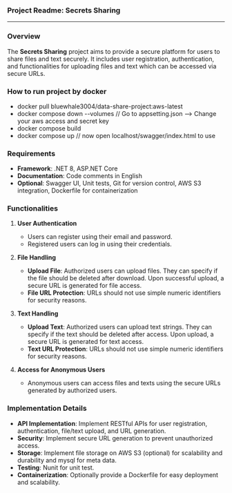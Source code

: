 ### Project Readme: Secrets Sharing

---

### Overview
The **Secrets Sharing** project aims to provide a secure platform for users to share files and text securely. It includes user registration, authentication, and functionalities for uploading files and text which can be accessed via secure URLs.



### How to run project by docker

- docker pull bluewhale3004/data-share-project:aws-latest
- docker compose down --volumes // Go to appsetting.json —> Change your aws access and secret key
- docker compose build
- docker compose up // now open localhost/swagger/index.html to use 


### Requirements
- **Framework**: .NET 8, ASP.NET Core
- **Documentation**: Code comments in English
- **Optional**: Swagger UI, Unit tests, Git for version control, AWS S3 integration, Dockerfile for containerization

### Functionalities
1. **User Authentication**
   - Users can register using their email and password.
   - Registered users can log in using their credentials.

2. **File Handling**
   - **Upload File**: Authorized users can upload files. They can specify if the file should be deleted after download. Upon successful upload, a secure URL is generated for file access.
   - **File URL Protection**: URLs should not use simple numeric identifiers for security reasons.

3. **Text Handling**
   - **Upload Text**: Authorized users can upload text strings. They can specify if the text should be deleted after access. Upon upload, a secure URL is generated for text access.
   - **Text URL Protection**: URLs should not use simple numeric identifiers for security reasons.

4. **Access for Anonymous Users**
   - Anonymous users can access files and texts using the secure URLs generated by authorized users.

### Implementation Details
- **API Implementation**: Implement RESTful APIs for user registration, authentication, file/text upload, and URL generation.
- **Security**: Implement secure URL generation to prevent unauthorized access.
- **Storage**: Implement file storage on AWS S3 (optional) for scalability and durability and mysql for meta data.
- **Testing**: Nunit for unit test.
- **Containerization**: Optionally provide a Dockerfile for easy deployment and scalability.

